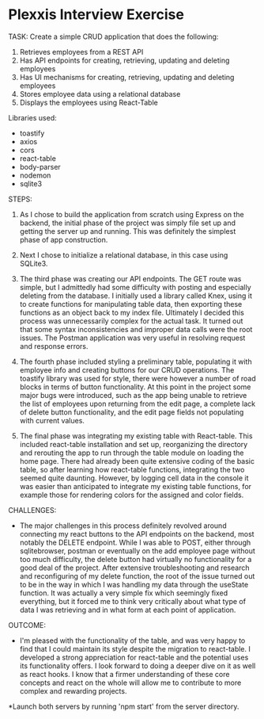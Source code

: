 # Plexxis Interview Exercise

TASK: Create a simple CRUD application that does the following:

1. Retrieves employees from a REST API
2. Has API endpoints for creating, retrieving, updating and deleting employees
3. Has UI mechanisms for creating, retrieving, updating and deleting employees
4. Stores employee data using a relational database
5. Displays the employees using React-Table

Libraries used:

- toastify
- axios
- cors
- react-table
- body-parser
- nodemon
- sqlite3

STEPS:

1. As I chose to build the application from scratch using Express on the backend,
   the initial phase of the project was simply file set up and getting the server up
   and running. This was definitely the simplest phase of app construction.

2. Next I chose to initialize a relational database, in this case using SQLite3.

3. The third phase was creating our API endpoints. The GET route was simple, but
   I admittedly had some difficulty with posting and especially deleting from the
   database. I initially used a library called Knex, using it to create functions
   for manipulating table data, then exporting these functions as an object back
   to my index file. Ultimately I decided this process was unnecessarily complex
   for the actual task. It turned out that some syntax inconsistencies and improper
   data calls were the root issues. The Postman application was very useful in
   resolving request and response errors.
  
4. The fourth phase included styling a preliminary table, populating it with employee info
   and creating buttons for our CRUD operations. The toastify library was used for
   style, there were however a number of road blocks in terms of button functionality.
   At this point in the project some major bugs were introduced, such as the app being
   unable to retrieve the list of employees upon returning from the edit page, a complete
   lack of delete button functionality, and the edit page fields not populating with
   current values.

5. The final phase was integrating my existing table with React-table. This included
   react-table installation and set up, reorganizing the directory and rerouting the app
   to run through the table module on loading the home page. There had already
   been quite extensive coding of the basic table, so after learning how react-table
   functions, integrating the two seemed quite daunting. However, by logging cell data
   in the console it was easier than anticipated to integrate my existing table functions, 
   for example those for rendering colors for the assigned and color fields.

CHALLENGES:

- The major challenges in this process definitely revolved around connecting my react
  buttons to the API endpoints on the backend, most notably the DELETE endpoint. While
  I was able to POST, either through sqlitebrowser, postman or eventually on the add
  employee page without too much difficulty, the delete button had virtually no
  functionality for a good deal of the project. After extensive troubleshooting and
  research and reconfiguring of my delete function, the root of the issue turned out
  to be in the way in which I was handling my data through the useState function. It
  was actually a very simple fix which seemingly fixed everything, but it forced me
  to think very critically about what type of data I was retrieving and in what form
  at each point of application.

OUTCOME:

- I'm pleased with the functionality of the table, and was very happy to find that I
  could maintain its style despite the migration to react-table. I developed a
  strong appreciation for react-table and the potential uses its functionality offers.
  I look forward to doing a deeper dive on it as well as react hooks. I know that a firmer
  understanding of these core concepts and react on the whole will allow me to contribute 
  to more complex and rewarding projects.  



*Launch both servers by running 'npm start' from the server directory.
